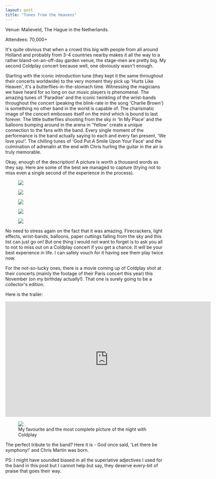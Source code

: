 ```yaml
---
layout: post
title: "Tunes from the heavens"
---
```


Venue: Malieveld, The Hague in the Netherlands.

Attendees: 70,000+

It's quite obvious that when a crowd this big with people from all around Holland and probably from 3-4 countries nearby makes it all the way to a rather bland-on-an-off-day garden venue, the stage-men are pretty big. My second Coldplay concert because well, one obviously wasn't enough. 

Starting with the iconic introduction tune (they kept it the same throughout their concerts worldwide) to the very moment they pick up 'Hurts Like Heaven', it's a butterflies-in-the-stomach time. Witnessing the magicians we have heard for so long on our music players is phenomenal. The amazing tunes of 'Paradise' and the iconic twinkling of the wrist-bands throughout the concert (peaking the blink-rate in the song 'Charlie Brown') is something no other band in the world is capable of. The charismatic image of the concert embosses itself on the mind which is bound to last forever. The little butterflies shooting from the sky in 'In My Place' and the balloons bumping around in the arena in 'Yellow' create a unique connection to the fans with the band. Every single moment of the performance is the band actually saying to each and every fan present, 'We love you!'. The chilling tunes of 'God Put A Smile Upon Your Face' and the culmination of adrenalin at the end with Chris hurling the guitar in the air is truly memorable. 

Okay, enough of the description! A picture is worth a thousand words as they say. Here are some of the best we managed to capture (trying not to miss even a single second of the experience in the process).

<figure>
	<img src="{{ site.url }}/images/coldplay1.jpg">
	<figcaption></figcaption>
</figure>

<figure>
	<img src="{{ site.url }}/images/coldplay2.jpg">
	<figcaption></figcaption>
</figure>

<figure>
	<img src="{{ site.url }}/images/coldplay3.jpg">
	<figcaption></figcaption>
</figure>

<figure>
	<img src="{{ site.url }}/images/coldplay4.jpg">
	<figcaption></figcaption>
</figure>

<figure>
	<img src="{{ site.url }}/images/coldplay5.jpg">
	<figcaption></figcaption>
</figure>

No need to stress again on the fact that it was amazing. Firecrackers, light effects, wrist-bands, balloons, paper cuttings falling from the sky and this list can just go on! But one thing I would not want to forget is to ask you all to not to miss out on a Coldplay concert if you get a chance. It will be your best experience in life. I can safely vouch for it having see them play twice now.

For the not-so-lucky ones, there is a movie coming up of Coldplay shot at their concerts (mainly the footage of their Paris concert this year) this November (on my birthday actually!). That one is surely going to be a collector's edition.

Here is the trailer:

<iframe width="640" height="360" src="http://www.youtube.com/embed/EB-NbV4JTjU?feature=player_embedded" frameborder="0" allowfullscreen></iframe>

<figure>
	<img src="{{ site.url }}/images/coldplay6.jpg">
	<figcaption>My favourite and the most complete picture of the night with Coldplay</figcaption>
</figure>

The perfect tribute to the band? Here it is - God once said, 'Let there be symphony!' and Chris Martin was born.

PS: I might have sounded biased in all the superlative adjectives I used for the band in this post but I cannot help but say, they deserve every-bit of praise that goes their way.




